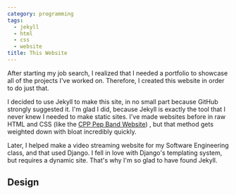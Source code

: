 ```yaml
---
category: programming
tags:
  - jekyll
  - html
  - css
  - website
title: This Website
---
```


After starting my job search, I realized that I needed a portfolio to showcase all of the projects I've worked on. Therefore, I created this website in order to do just that.

I decided to use Jekyll to make this site, in no small part because GitHub strongly suggested it. I'm glad I did, because Jekyll is exactly the tool that I never knew I needed to make static sites. I've made websites before in raw HTML and CSS (like the [CPP Pep Band Website](https://web.archive.org/web/20181118194139/http://www.cpp.edu/~pepband/)) , but that method gets weighted down with bloat incredibly quickly.

Later, I helped make a video streaming website for my Software Engineering class, and that used Django. I fell in love with Django's templating system, but requires a dynamic site. That's why I'm so glad to have found Jekyll.

## Design
